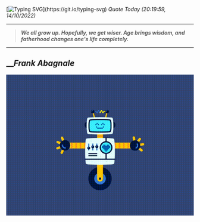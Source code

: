 [![Typing SVG](https://readme-typing-svg.herokuapp.com?font=Press+Start+2P&color=C2F784&size=35&width=900&height=100&lines=Hello+World%2C+I'm+Hung+!)](https://git.io/typing-svg) 
 _Quote Today (20:19:59, 14/10/2022)_
___
>**_We all grow up. Hopefully, we get wiser. Age brings wisdom, and fatherhood changes one's life completely._**
___

## __**_Frank Abagnale_**

![RobotDance](src/assets/images/robot-dancing-dribble.gif?style=center)
